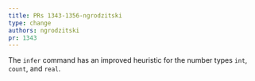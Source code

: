 ```yaml
---
title: PRs 1343-1356-ngrodzitski
type: change
authors: ngrodzitski
pr: 1343
---
```


The `infer` command has an improved heuristic for the number types `int`,
`count`, and `real`.

